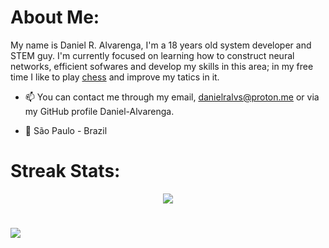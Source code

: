 # About Me:

My name is Daniel R. Alvarenga, I'm a 18 years old system developer and STEM guy. I'm currently focused on learning how to construct neural networks, efficient sofwares and develop my skills in this area; in my free time I like to play [chess](https://chess.com/member/Sr-Alvarenga) and improve my tatics in it.

- 📫 You can contact me through my email, danielralvs@proton.me or via my GitHub profile Daniel-Alvarenga.

- 🚩 São Paulo - Brazil

# Streak Stats:

<div align="center">
  
  ![](https://github-readme-streak-stats.herokuapp.com/?user=Daniel-Alvarenga&theme=react&hide_border=false)
  
</div>

#
[![](https://visitcount.itsvg.in/api?id=Daniel-Alvarenga&label=Profile%20Views&color=1&pretty=true)](https://visitcount.itsvg.in)
